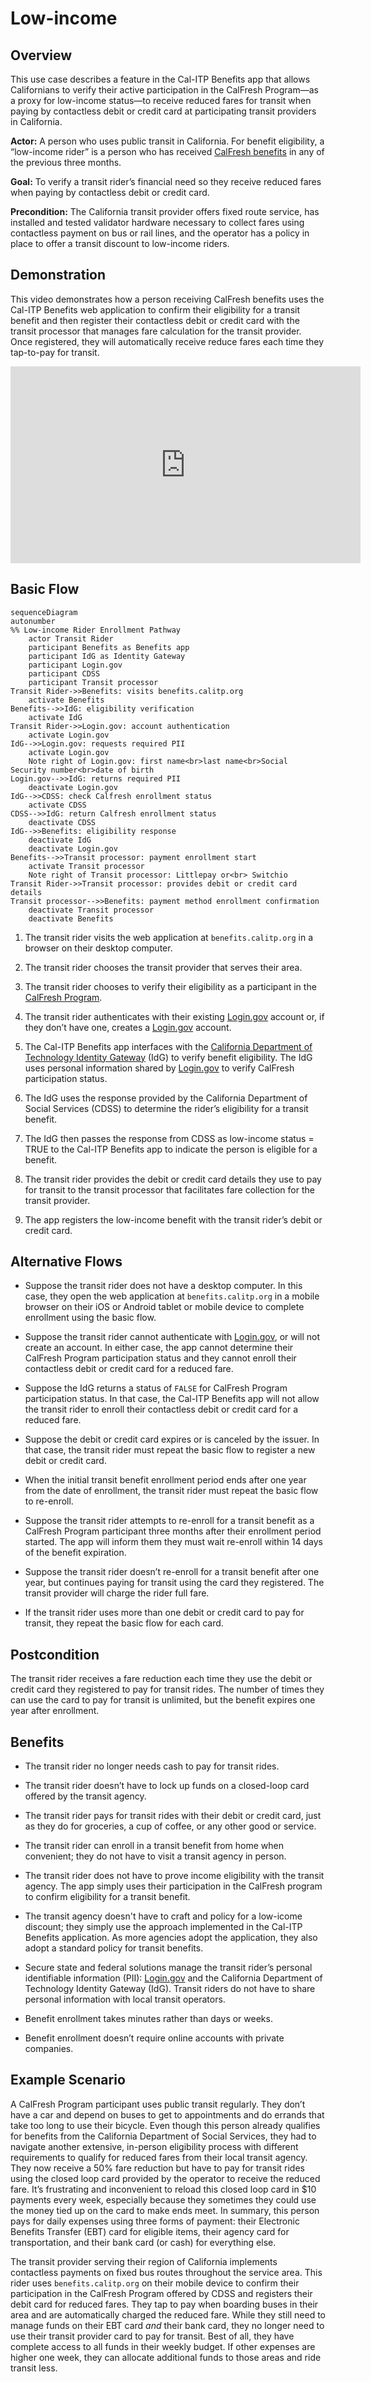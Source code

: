 # Low-income

## Overview

This use case describes a feature in the Cal-ITP Benefits app that allows Californians to verify their active participation in the CalFresh Program—as a proxy for low-income status—to receive reduced fares for transit when paying by contactless debit or credit card at participating transit providers in California.

**Actor:** A person who uses public transit in California. For benefit eligibility, a “low-income rider” is a person who has received [CalFresh benefits](https://www.cdss.ca.gov/food-nutrition/calfresh) in any of the previous three months.

**Goal:** To verify a transit rider’s financial need so they receive reduced fares when paying by contactless debit or credit card.

**Precondition:** The California transit provider offers fixed route service, has installed and tested validator hardware necessary to collect fares using contactless payment on bus or rail lines, and the operator has a policy in place to offer a transit discount to low-income riders.

## Demonstration

This video demonstrates how a person receiving CalFresh benefits uses the Cal-ITP Benefits web application to confirm their eligibility for a transit benefit and then register their contactless debit or credit card with the transit processor that manages fare calculation for the transit provider. Once registered, they will automatically receive reduce fares each time they tap-to-pay for transit.

<iframe width="560" height="315" src="https://www.youtube.com/embed/LrNyy8k2DPA?si=30hPKkR1valKZFzA" title="YouTube video player" frameborder="0" allow="accelerometer; autoplay; clipboard-write; encrypted-media; gyroscope; picture-in-picture; web-share" referrerpolicy="strict-origin-when-cross-origin" allowfullscreen></iframe>

## Basic Flow

```mermaid
sequenceDiagram
autonumber
%% Low-income Rider Enrollment Pathway
    actor Transit Rider
    participant Benefits as Benefits app
    participant IdG as Identity Gateway
    participant Login.gov
    participant CDSS
    participant Transit processor
Transit Rider->>Benefits: visits benefits.calitp.org
    activate Benefits
Benefits-->>IdG: eligibility verification
    activate IdG
Transit Rider->>Login.gov: account authentication
    activate Login.gov
IdG-->>Login.gov: requests required PII
    activate Login.gov
    Note right of Login.gov: first name<br>last name<br>Social Security number<br>date of birth
Login.gov-->>IdG: returns required PII
    deactivate Login.gov
IdG-->>CDSS: check Calfresh enrollment status
    activate CDSS
CDSS-->>IdG: return Calfresh enrollment status
    deactivate CDSS
IdG-->>Benefits: eligibility response
    deactivate IdG
    deactivate Login.gov
Benefits-->>Transit processor: payment enrollment start
    activate Transit processor
    Note right of Transit processor: Littlepay or<br> Switchio
Transit Rider->>Transit processor: provides debit or credit card details
Transit processor-->>Benefits: payment method enrollment confirmation
    deactivate Transit processor
    deactivate Benefits
```

1. The transit rider visits the web application at `benefits.calitp.org` in a browser on their desktop computer.

1. The transit rider chooses the transit provider that serves their area.

1. The transit rider chooses to verify their eligibility as a participant in the [CalFresh Program](https://www.cdss.ca.gov/food-nutrition/calfresh).

1. The transit rider authenticates with their existing [Login.gov](Login.gov) account or, if they don’t have one, creates a [Login.gov](Login.gov) account.

1. The Cal-ITP Benefits app interfaces with the [California Department of Technology Identity Gateway](https://digitalidstrategy.cdt.ca.gov/primary-elements.html) (IdG) to verify benefit eligibility. The IdG uses personal information shared by [Login.gov](Login.gov) to verify CalFresh participation status.

1. The IdG uses the response provided by the California Department of Social Services (CDSS) to determine the rider’s eligibility for a transit benefit.

1. The IdG then passes the response from CDSS as low-income status = TRUE to the Cal-ITP Benefits app to indicate the person is eligible for a benefit.

1. The transit rider provides the debit or credit card details they use to pay for transit to the transit processor that facilitates fare collection for the transit provider.

1. The app registers the low-income benefit with the transit rider’s debit or credit card.

## Alternative Flows

- Suppose the transit rider does not have a desktop computer. In this case, they open the web application at `benefits.calitp.org` in a mobile browser on their iOS or Android tablet or mobile device to complete enrollment using the basic flow.

- Suppose the transit rider cannot authenticate with [Login.gov](Login.gov), or will not create an account. In either case, the app cannot determine their CalFresh Program participation status and they cannot enroll their contactless debit or credit card for a reduced fare.

- Suppose the IdG returns a status of `FALSE` for CalFresh Program participation status. In that case, the Cal-ITP Benefits app will not allow the transit rider to enroll their contactless debit or credit card for a reduced fare.

- Suppose the debit or credit card expires or is canceled by the issuer. In that case, the transit rider must repeat the basic flow to register a new debit or credit card.

- When the initial transit benefit enrollment period ends after one year from the date of enrollment, the transit rider must repeat the basic flow to re-enroll.

- Suppose the transit rider attempts to re-enroll for a transit benefit as a CalFresh Program participant three months after their enrollment period started. The app will inform them they must wait re-enroll within 14 days of the benefit expiration.

- Suppose the transit rider doesn’t re-enroll for a transit benefit after one year, but continues paying for transit using the card they registered. The transit provider will charge the rider full fare.

- If the transit rider uses more than one debit or credit card to pay for transit, they repeat the basic flow for each card.

## Postcondition

The transit rider receives a fare reduction each time they use the debit or credit card they registered to pay for transit rides. The number of times they can use the card to pay for transit is unlimited, but the benefit expires one year after enrollment.

## Benefits

- The transit rider no longer needs cash to pay for transit rides.

- The transit rider doesn’t have to lock up funds on a closed-loop card offered by the transit agency.

- The transit rider pays for transit rides with their debit or credit card, just as they do for groceries, a cup of coffee, or any other good or service.

- The transit rider can enroll in a transit benefit from home when convenient; they do not have to visit a transit agency in person.

- The transit rider does not have to prove income eligibility with the transit agency. The app simply uses their participation in the CalFresh program to confirm eligibility for a transit benefit.

- The transit agency doesn't have to craft and policy for a low-icome discount; they simply use the approach implemented in the Cal-ITP Benefits application. As more agencies adopt the application, they also adopt a standard policy for transit benefits.

- Secure state and federal solutions manage the transit rider’s personal identifiable information (PII): [Login.gov](Login.gov) and the California Department of Technology Identity Gateway (IdG). Transit riders do not have to share personal information with local transit operators.

- Benefit enrollment takes minutes rather than days or weeks.

- Benefit enrollment doesn’t require online accounts with private companies.

## Example Scenario

A CalFresh Program participant uses public transit regularly. They don’t have a car and depend on buses to get to appointments and do errands that take too long to use their bicycle. Even though this person already qualifies for benefits from the California Department of Social Services, they had to navigate another extensive, in-person eligibility process with different requirements to qualify for reduced fares from their local transit agency. They now receive a 50% fare reduction but have to pay for transit rides using the closed loop card provided by the operator to receive the reduced fare. It’s frustrating and inconvenient to reload this closed loop card in $10 payments every week, especially because they sometimes they could use the money tied up on the card to make ends meet. In summary, this person pays for daily expenses using three forms of payment: their Electronic Benefits Transfer (EBT) card for eligible items, their agency card for transportation, and their bank card (or cash) for everything else.

The transit provider serving their region of California implements contactless payments on fixed bus routes throughout the service area. This rider uses `benefits.calitp.org` on their mobile device to confirm their participation in the CalFresh Program offered by CDSS and registers their debit card for reduced fares. They tap to pay when boarding buses in their area and are automatically charged the reduced fare. While they still need to manage funds on their EBT card _and_ their bank card, they no longer need to use their transit provider card to pay for transit. Best of all, they have complete access to all funds in their weekly budget. If other expenses are higher one week, they can allocate additional funds to those areas and ride transit less.
